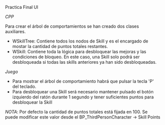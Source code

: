Practica Final UI

*CPP*

Para crear el árbol de comportamientos se han creado dos clases auxiliares.
- WSkillTree: Contiene todos los nodos de Skill y es el encargado de mostar la cantidad de puntos totales restantes.
- WSkill: Contiene toda la lógica para desbloquear las mejoras y las condiciones de bloqueo.
  En este caso, una Skill solo podrá ser desbloqueada si todas las skills anteriores ya han sido desbloqueadas.
  
*Juego*
- Para mostrar el árbol de comportamiento habrá que pulsar la tecla 'P' del teclado.
- Para desbloquear una Skill será necesario mantener pulsado el botón izquierdo del ratón durante 1 segundo y tener
  suficientes puntos para desbloquear la Skill

_NOTA_: Por defecto la cantidad de puntos totales está fijada en 100. Se puede modificar este valor desde el
      BP_ThirdPersonCharacter -> Skill Points
